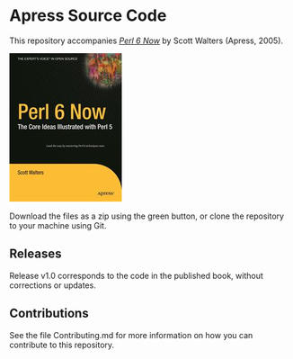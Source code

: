 # Apress Source Code

This repository accompanies [*Perl 6 Now*](http://www.apress.com/9781590593950) by Scott Walters (Apress, 2005).

![Cover image](9781590593950.jpg)

Download the files as a zip using the green button, or clone the repository to your machine using Git.

## Releases

Release v1.0 corresponds to the code in the published book, without corrections or updates.

## Contributions

See the file Contributing.md for more information on how you can contribute to this repository.
